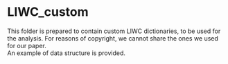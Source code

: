 # LIWC_custom

This folder is prepared to contain custom LIWC dictionaries, to be used for the analysis. For reasons of copyright, we cannot share the ones we used for our paper.  
An example of data structure is provided.
